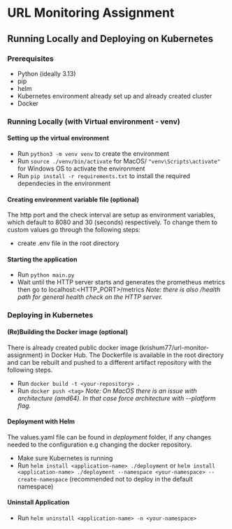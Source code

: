 # URL Monitoring Assignment

## Running Locally and Deploying on Kubernetes
### Prerequisites 
- Python (ideally 3.13)
- pip
- helm
- Kubernetes environment already set up and already created cluster
- Docker

### Running Locally (with Virtual environment - venv)
#### Setting up the virtual environment
- Run `python3 -m venv venv` to create the environment 
- Run `source ./venv/bin/activate` for MacOS/ `"venv\Scripts\activate"` for Windows OS to activate the environment
- Run `pip install -r requirements.txt` to install the required dependecies in the environment
#### Creating environment variable file (optional)
The http port and the check interval are setup as environment variables, which default to 8080 and 30 (seconds) respectively. To change them to custom values go through  the following steps:
- create .env file in the root directory
#### Starting the application
- Run `python main.py`
- Wait until the HTTP server starts and generates the prometheus metrics then go to localhost:<HTTP_PORT>/metrics
*Note: there is also /health path for general health check on the HTTP server.*
### Deploying in Kubernetes
#### (Re)Building the Docker image (optional)
There is already created public docker image (krishum77/url-monitor-assignment) in Docker Hub. The Dockerfile is available in the root directory and can be rebuilt and pushed to a different artifact repository with the following steps.
- Run `docker build -t <your-repository> .`
- Run `docker push <tag>`
*Note: On MacOS there is an issue with architecture (amd64). In that case force architecture with --platform flag.*
#### Deployment with Helm
The values.yaml file can be found in *deployment* folder, if any changes needed to the configuration e.g changing the docker repository.
- Make sure Kubernetes is running
- Run `helm install <application-name> ./deployment` or `helm install <application-name> ./deployment --namespace <your-namespace> --create-namespace` (recommended not to deploy in the default namespace)
#### Uninstall Application
- Run `helm uninstall <application-name> -n <your-namespace>`
  
